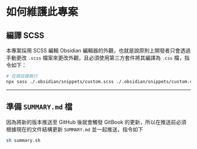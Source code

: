 # 如何維護此專案

## 編譯 SCSS

本專案採用 SCSS 編輯 Obsidian 編輯器的外觀，也就是說原則上開發者只會透過手動更改 `.scss` 檔案來更改外觀，且必須使用第三方套件將其編譯為 `.css` 檔，指令如下：

```bash
# 在根目錄執行
npx sass ./.obsidian/snippets/custom.scss ./.obsidian/snippets/custom.css --no-source-map
```

---

## 準備 `SUMMARY.md` 檔

因為將新的版本推送至 GitHub 後就會觸發 GitBook 的更新，所以在推送前必須根據現在的文件結構更新 `SUMMARY.md` 並一起推送，指令如下

```bash
sh summary.sh
```
